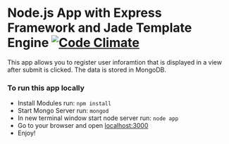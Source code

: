 # Node.js App with Express Framework and Jade Template Engine [![Code Climate](https://codeclimate.com/github/iposton/node-app/badges/gpa.svg)](https://codeclimate.com/github/iposton/node-app)

This app allows you to register user inforamtion that is displayed in a view after submit is clicked. The data is stored in MongoDB. 

<h3>To run this app locally</h3>
<ul>
<li>Install Modules run: <code>npm install</code></li>
<li>Start Mongo Server run: <code>mongod</code></li>
<li>In new terminal window start node server run: <code>node app</code></li>
<li>Go to your browser and open <a href="http://localhost:3000">localhost:3000</a></li>
<li>Enjoy!</li>
</ul>
